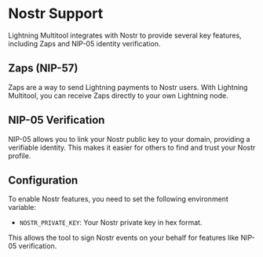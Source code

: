 # Nostr Support

Lightning Multitool integrates with Nostr to provide several key features, including Zaps and NIP-05 identity verification.

## Zaps (NIP-57)

Zaps are a way to send Lightning payments to Nostr users. With Lightning Multitool, you can receive Zaps directly to your own Lightning node.

## NIP-05 Verification

NIP-05 allows you to link your Nostr public key to your domain, providing a verifiable identity. This makes it easier for others to find and trust your Nostr profile.

## Configuration

To enable Nostr features, you need to set the following environment variable:

- `NOSTR_PRIVATE_KEY`: Your Nostr private key in hex format.

This allows the tool to sign Nostr events on your behalf for features like NIP-05 verification.
